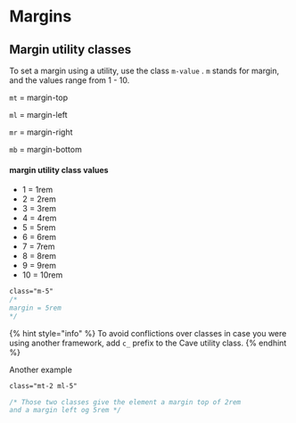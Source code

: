 # Margins

## Margin utility classes

To set a margin using a utility,  use the class `m-value` . `m` stands for margin, and the values range from 1 - 10. 

`mt` = margin-top

`ml` = margin-left

`mr` = margin-right

`mb` = margin-bottom

#### margin utility class values

* 1 = 1rem 
* 2 = 2rem
* 3 = 3rem 
* 4 = 4rem
* 5 = 5rem
* 6 = 6rem
* 7 = 7rem
* 8 = 8rem
* 9 = 9rem
* 10 = 10rem



```css
class="m-5"
/*
margin = 5rem
*/
```

{% hint style="info" %}
To avoid conflictions over classes in case you were using another framework, add `c_` prefix to the Cave utility class.
{% endhint %}

Another example

```css
class="mt-2 ml-5"

/* Those two classes give the element a margin top of 2rem
and a margin left og 5rem */
```



